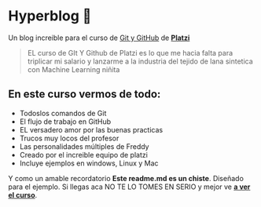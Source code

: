 #  Hyperblog 💚

Un blog increible para el curso de [Git y GitHub](https://platzi.com/cursos/git-github/ "Git y GitHub") de [**Platzi**](https://platzi.com)
>EL curso de GIt Y Github de Platzi es lo que me hacia falta para triplicar mi salario y lanzarme a la industria del tejido de lana sintetica con Machine Learning
>niñita

##  En este curso vermos de todo:
* Todoslos comandos de Git
* El flujo de trabajo en GitHub
* EL versadero amor por las buenas practicas
* Trucos muy locos del profesor
* Las personalidades múltiples de Freddy
* Creado por el increible equipo de platzi
* Incluye ejemplos en windows, Linux y Mac

Y como un amable recordatorio **Este readme.md es un chiste**. Diseñado para el ejemplo. Si llegas aca NO TE LO TOMES EN SERIO y mejor ve [**a ver el curso**](https://platzi.com/cursos/git-github/ "Platzi").
